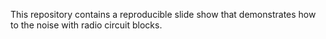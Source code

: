 This repository contains a reproducible slide show that demonstrates how to the noise with radio circuit blocks.